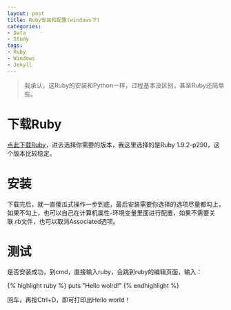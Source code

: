 ```yaml
---
layout: post
title: Ruby安装和配置(windows下)
categories:
- Data
- Study
tags:
- Ruby
- Windows
- Jekyll
---
```


> 我承认，这Ruby的安装和Python一样，过程基本没区别，甚至Ruby还简单些。  

# 下载Ruby  
[点此下载Ruby](http://rubyinstaller.org/downloads/)，进去选择你需要的版本，我这里选择的是Ruby 1.9.2-p290，这个版本比较稳定。 

# 安装  
 
下载完后，就一直傻瓜式操作一步到底，最后安装需要你选择的选项尽量都勾上，如果不勾上，也可以自己在计算机属性-环境变量里面进行配置，如果不需要关联\.rb文件，也可以取消Associated选项。  

# 测试  

是否安装成功，到cmd，直接输入ruby，会跳到ruby的编辑页面，输入：  

{% highlight ruby %}
puts "Hello wolrd!"
{% endhighlight %}  

回车，再按Ctrl+D，即可打印出Hello world！ 